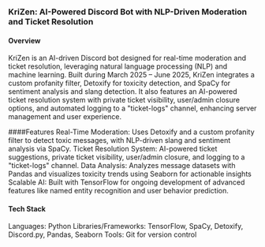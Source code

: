 ### KriZen: AI-Powered Discord Bot with NLP-Driven Moderation and Ticket Resolution

#### Overview
KriZen is an AI-driven Discord bot designed for real-time moderation and ticket resolution, leveraging natural language processing (NLP) and machine learning. Built during March 2025 – June 2025, KriZen integrates a custom profanity filter, Detoxify for toxicity detection, and SpaCy for sentiment analysis and slang detection. It also features an AI-powered ticket resolution system with private ticket visibility, user/admin closure options, and automated logging to a "ticket-logs" channel, enhancing server management and user experience.

####Features
Real-Time Moderation: Uses Detoxify and a custom profanity filter to detect toxic messages, with NLP-driven slang and sentiment analysis via SpaCy.
Ticket Resolution System: AI-powered ticket suggestions, private ticket visibility, user/admin closure, and logging to a "ticket-logs" channel.
Data Analysis: Analyzes message datasets with Pandas and visualizes toxicity trends using Seaborn for actionable insights
Scalable AI: Built with TensorFlow for ongoing development of advanced features like named entity recognition and user behavior prediction.

#### Tech Stack
Languages: Python
Libraries/Frameworks: TensorFlow, SpaCy, Detoxify, Discord.py, Pandas, Seaborn
Tools: Git for version control

